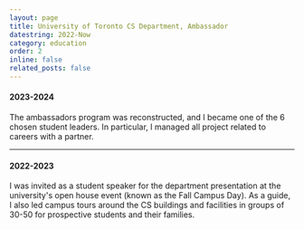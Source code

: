 ```yaml
---
layout: page
title: University of Toronto CS Department, Ambassador
datestring: 2022-Now
category: education
order: 2
inline: false
related_posts: false
---
```


#### 2023-2024

The ambassadors program was reconstructed, and I became one of the 6 chosen student leaders. 
In particular, I managed all project related to careers with a partner. 

***

#### 2022-2023

I was invited as a student speaker for the department presentation at the university's open house event (known as the Fall Campus Day). 
As a guide, I also led campus tours around the CS buildings and facilities in groups of 30-50 for prospective students and their families. 
